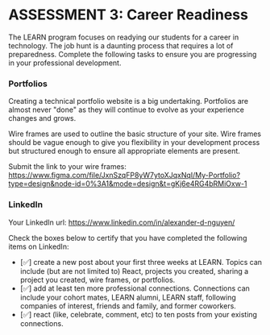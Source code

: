 # ASSESSMENT 3: Career Readiness

The LEARN program focuses on readying our students for a career in technology. The job hunt is a daunting process that requires a lot of preparedness. Complete the following tasks to ensure you are progressing in your professional development.

### Portfolios

Creating a technical portfolio website is a big undertaking. Portfolios are almost never "done" as they will continue to evolve as your experience changes and grows.

Wire frames are used to outline the basic structure of your site. Wire frames should be vague enough to give you flexibility in your development process but structured enough to ensure all appropriate elements are present. 

Submit the link to your wire frames: https://www.figma.com/file/JxnSzqFP8yW7ytoXJqxNqI/My-Portfolio?type=design&node-id=0%3A1&mode=design&t=gKj6e4RG4bRMiOxw-1


### LinkedIn

Your LinkedIn url: https://www.linkedin.com/in/alexander-d-nguyen/

Check the boxes below to certify that you have completed the following items on LinkedIn:

- [✅] create a new post about your first three weeks at LEARN. Topics can include (but are not limited to) React, projects you created, sharing a project you created, wire frames, or portfolios.
- [✅] add at least ten more professional connections. Connections can include your cohort mates, LEARN alumni, LEARN staff, following companies of interest, friends and family, and former coworkers.
- [✅] react (like, celebrate, comment, etc) to ten posts from your existing connections.
